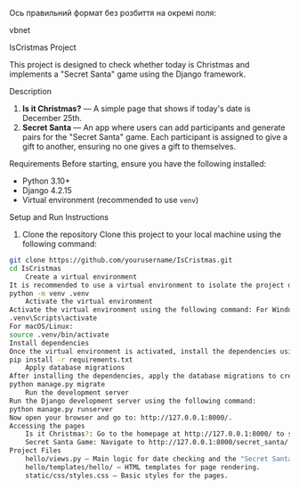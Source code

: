 Ось правильний формат без розбиття на окремі поля:

vbnet

 IsCristmas Project

This project is designed to check whether today is Christmas and implements a "Secret Santa" game using the Django framework.

 Description
1. **Is it Christmas?** — A simple page that shows if today's date is December 25th.
2. **Secret Santa** — An app where users can add participants and generate pairs for the "Secret Santa" game. Each participant is assigned to give a gift to another, ensuring no one gives a gift to themselves.

 Requirements
Before starting, ensure you have the following installed:
- Python 3.10+
- Django 4.2.15
- Virtual environment (recommended to use `venv`)

 Setup and Run Instructions
1. Clone the repository
Clone this project to your local machine using the following command:
```bash
git clone https://github.com/yourusername/IsCristmas.git
cd IsCristmas
    Create a virtual environment
It is recommended to use a virtual environment to isolate the project dependencies. You can create one using venv:
python -m venv .venv
    Activate the virtual environment
Activate the virtual environment using the following command: For Windows:
.venv\Scripts\activate
For macOS/Linux:
source .venv/bin/activate
Install dependencies
Once the virtual environment is activated, install the dependencies using the following command:
pip install -r requirements.txt
    Apply database migrations
After installing the dependencies, apply the database migrations to create the required tables:
python manage.py migrate
    Run the development server
Run the Django development server using the following command:
python manage.py runserver
Now open your browser and go to: http://127.0.0.1:8000/.
Accessing the pages
    Is it Christmas?: Go to the homepage at http://127.0.0.1:8000/ to see if today is Christmas.
    Secret Santa Game: Navigate to http://127.0.0.1:8000/secret_santa/ to add participants and generate pairs for the game.
Project Files
    hello/views.py — Main logic for date checking and the "Secret Santa" game.
    hello/templates/hello/ — HTML templates for page rendering.
    static/css/styles.css — Basic styles for the pages.
